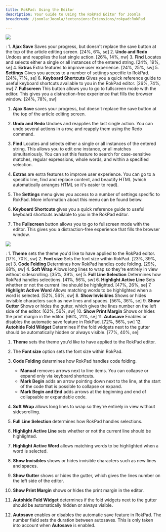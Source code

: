 ```yaml
---
title: RokPad: Using the Editor
description: Your Guide to Using the RokPad Editor for Joomla
breadcrumb: /joomla:Joomla/!extensions:Extensions/rokpad:RokPad

---
```


![][rokpad]

:   1. **Ajax Save** Saves your progress, but doesn't replace the save button at the top of the article editing screen. [24%, 6%, se]
    2. **Undo and Redo** Undoes and reapplies the last single action. [26%, 14%, nw]
    3. **Find** Locates and selects either a single or all instances of the entered string. [24%, 19%, se]
    4. **Extras** Extra features to improve user experience.  [24%, 25%, sw]
    5. **Settings** Gives you access to a number of settings specific to RokPad. [24%, 71%, se]
    6. **Keyboard Shortcuts** Gives you a quick reference guide to useful keyboard shortcuts available to you in the RokPad editor. [26%, 74%, nw]
    7. **Fullscreen** This button allows you to go to fullscreen mode with the editor. This gives you a distraction-free experience that fills the browser window. [24%, 78%, sw]

1. **Ajax Save** saves your progress, but doesn't replace the save button at the top of the article editing screen.

2. **Undo and Redo** Undoes and reapplies the last single action. You can undo several actions in a row, and reapply them using the Redo command.

3. **Find** Locates and selects either a single or all instances of the entered string. This allows you to edit one instance, or all matches simultaniously. You can set this feature to search for case-sensitive matches, regular expressions, whole words, and within a specified selection.

4. **Extras** are extra features to improve user experience. You can go to a specific line, find and replace content, and beautify HTML (which automatically arranges HTML so it's easier to read).

5. The **Settings** menu gives you access to a number of settings specific to RokPad. More information about this menu can be found below.

6. **Keyboard Shortcuts** gives you a quick reference guide to useful keyboard shortcuts available to you in the RokPad editor.

7. The **Fullscreen** button allows you to go to fullscreen mode with the editor. This gives you a distraction-free experience that fills the browser window.

![][cog]

:   1. **Theme** sets the theme you'd like to have applied to the RokPad editor. [17%, 70%, sw]
    2. **Font size** Sets the font size within RokPad. [23%, 39%, se]
    3. **Code Folding** Determines how RokPad handles code folding. [29%, 68%, sw]
    4. **Soft Wrap** Allows long lines to wrap so they're entirely in view without sidescrolling. [35%, 39%, se]
    5. **Full Line Selection** Determines how RokPad handles selections. [41%, 56%, sw]
    6. **Highlight Active Line** Sets whether or not the current line should be highlighted. [47%, 26%, se]
    7. **Highlight Active Word** Allows matching words to be highlighted when a word is selected. [52%, 56%, sw]
    8. **Show Invisibles** Shows or hides invisible characters such as new lines and spaces. [56%, 36%, se]
    9. **Show Gutter** Shows or hides the gutter, which gives the lines number on the left side of the editor. [62%, 56%, sw]
    10. **Show Print Margin** Shows or hides the print margin in the editor. [66%, 21%, se]
    11. **Autosave** Enables or disables the automatic save feature in RokPad. [72%, 56%, sw]
    12. **Autohide Fold Widget** Determines if the fold widgets next to the gutter should be automatically hidden or always visible. [77%, 40%, se]

1. **Theme** sets the theme you'd like to have applied to the RokPad editor.

2. The **Font size** option sets the font size within RokPad.

3. **Code Folding** determines how RokPad handles code folding.
	* **Manual** removes arrows next to line items. You can collapse or expand only via keyboard shortcuts.
	* **Mark Begin** adds an arrow pointing down next to the line, at the start of the code that is possible to collapse or expand.
	* **Mark Begin and End** adds arrows at the beginning and end of  collapsable or expandable code.

4. **Soft Wrap** allows long lines to wrap so they're entirely in view without sidescrolling.

5. **Full Line Selection** determines how RokPad handles selections.

6. **Highlight Active Line** sets whether or not the current line should be highlighted.

7. **Highlight Active Word** allows matching words to be highlighted when a word is selected.

8. **Show Invisibles** shows or hides invisible characters such as new lines and spaces.

9. **Show Gutter** shows or hides the gutter, which gives the lines number on the left side of the editor.

10. **Show Print Margin** shows or hides the print margin in the editor.

11. **Autohide Fold Widget** determines if the fold widgets next to the gutter should be automatically hidden or always visible.

12. **Autosave** enables or disables the automatic save feature in RokPad. The number field sets the duration between autosaves. This is only taken into account when **Autosave** is enabled.

[cog]: assets/rokpad_cog.jpeg
[rokpad]: assets/rokpad.jpeg